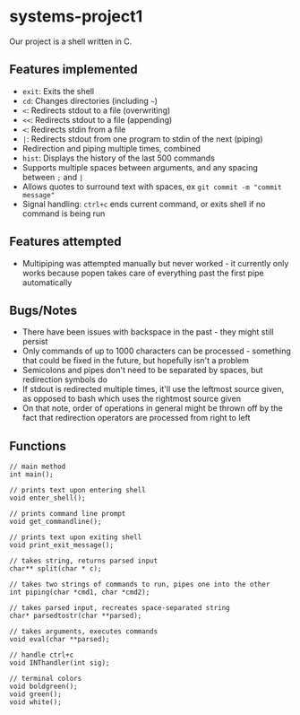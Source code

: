 # systems-project1

Our project is a shell written in C.
## Features implemented
- `exit`: Exits the shell
- `cd`: Changes directories (including `~`)
- `<`: Redirects stdout to a file (overwriting)
- `<<`: Redirects stdout to a file (appending)
- `<`: Redirects stdin from a file
- `|`: Redirects stdout from one program to stdin of the next (piping)
- Redirection and piping multiple times, combined
- `hist`: Displays the history of the last 500 commands
- Supports multiple spaces between arguments, and any spacing between `;` and `|`
- Allows quotes to surround text with spaces, ex `git commit -m "commit message"`
- Signal handling: `ctrl+c` ends current command, or exits shell if no command is being run

## Features attempted
- Multipiping was attempted manually but never worked - it currently only works because popen takes care of everything past the first pipe automatically

## Bugs/Notes
- There have been issues with backspace in the past - they might still persist
- Only commands of up to 1000 characters can be processed - something that could be fixed in the future, but hopefully isn't a problem
- Semicolons and pipes don't need to be separated by spaces, but redirection symbols do
- If stdout is redirected multiple times, it'll use the leftmost source given, as opposed to bash which uses the rightmost source given
- On that note, order of operations in general might be thrown off by the fact that redirection operators are processed from right to left

## Functions
```
// main method
int main();

// prints text upon entering shell
void enter_shell();

// prints command line prompt
void get_commandline();

// prints text upon exiting shell
void print_exit_message();

// takes string, returns parsed input
char** split(char * c);

// takes two strings of commands to run, pipes one into the other
int piping(char *cmd1, char *cmd2);

// takes parsed input, recreates space-separated string
char* parsedtostr(char **parsed);

// takes arguments, executes commands
void eval(char **parsed);

// handle ctrl+c
void INThandler(int sig);

// terminal colors
void boldgreen();
void green();
void white();
```
